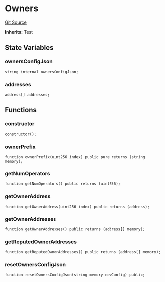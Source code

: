 # Owners
[Git Source](https://github.com/bowenli86/eigenlayer-contracts/blob/0800603ae0e71de6487dd628cace5380fa364f74/src/test/utils/Owners.sol)

**Inherits:**
Test


## State Variables
### ownersConfigJson

```solidity
string internal ownersConfigJson;
```


### addresses

```solidity
address[] addresses;
```


## Functions
### constructor


```solidity
constructor();
```

### ownerPrefix


```solidity
function ownerPrefix(uint256 index) public pure returns (string memory);
```

### getNumOperators


```solidity
function getNumOperators() public returns (uint256);
```

### getOwnerAddress


```solidity
function getOwnerAddress(uint256 index) public returns (address);
```

### getOwnerAddresses


```solidity
function getOwnerAddresses() public returns (address[] memory);
```

### getReputedOwnerAddresses


```solidity
function getReputedOwnerAddresses() public returns (address[] memory);
```

### resetOwnersConfigJson


```solidity
function resetOwnersConfigJson(string memory newConfig) public;
```

